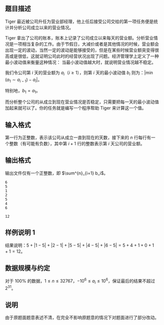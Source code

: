 ## 题目描述

Tiger 最近被公司升任为营业部经理，他上任后接受公司交给的第一项任务便是统计并分析公司成立以来的营业情况。

Tiger 拿出了公司的账本，账本上记录了公司成立以来每天的营业额。分析营业情况是一项相当复杂的工作。由于节假日，大减价或者是其他情况的时候，营业额会出现一定的波动，当然一定的波动是能够接受的，但是在某些时候营业额突变得很高或是很低，这就证明公司此时的经营状况出现了问题。经济管理学上定义了一种最小波动值来衡量这种情况： 当最小波动值越大时，就说明营业情况越不稳定。

我们令公司第 $i$ 天的营业额为 $a_i$（$i\ge 1$），则第 $i$ 天的最小波动值 $b_i$ 则为：$|\min(a_1\sim a_{i-1})-a_i|$。

特别地，$b_1=a_1$。

而分析整个公司的从成立到现在营业情况是否稳定，只需要把每一天的最小波动值加起来就可以了。你的任务就是编写一个程序帮助 Tiger 来计算这一个值。

## 输入格式

第一行为正整数，表示该公司从成立一直到现在的天数，接下来的 $n$ 行每行有一个整数（有可能有负数），其中第 $i+1$ 行的整数表示第 $i$ 天公司的营业额。

## 输出格式

输出文件仅有一个正整数，即 $\sum^{n}_{i=1} b_i$。

```input1
6
5
1
2
5
4
6
```

```output1
12
```

## 样例说明 1 

结果说明：$5+|1-5|+|2-1|+|5-5|+|4-5|+|6-5|=5+4+1+0+1+1=12$。

## 数据规模与约定

对于 $100\%$ 的数据，$1\le n\le 32767$，$-10^6\le a_i\le 10^6$，保证最后的结果不超过 $2^{31}$。

## 说明

由于原题面题意表述不清，在完全不影响原题意的情况下对题面进行了部分改动。